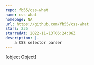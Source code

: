 ```yaml
---
repo: fb55/css-what
name: css-what
homepage: NA
url: https://github.com/fb55/css-what
stars: 235
starredAt: 2022-11-13T06:24:06Z
description: |-
    a CSS selector parser
---
```


[object Object]
